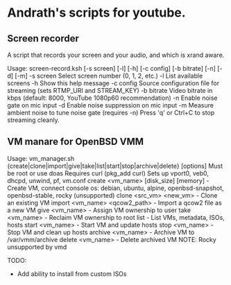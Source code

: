 # Andrath's scripts for youtube.

## Screen recorder

A script that records your screen and your audio, and which is xrand aware.

Usage: screen-record.ksh [-s screen] [-l] [-h] [-c config] [-b bitrate] [-n] [-d] [-m]
  -s screen   Select screen number (0, 1, 2, etc.)
  -l         List available screens
  -h         Show this help message
  -c config  Source configuration file for streaming (sets RTMP_URI and STREAM_KEY)
  -b bitrate Video bitrate in kbps (default: 8000, YouTube 1080p60 recommendation)
  -n         Enable noise gate on mic input
  -d         Enable noise suppression on mic input
  -m         Measure ambient noise to tune noise gate (requires -n)
Press 'q' or Ctrl+C to stop streaming cleanly.


## VM manare for OpenBSD VMM

Usage: vm_manager.sh {create|clone|import|give|take|list|start|stop|archive|delete} [options]
  Must be root or use doas
  Requires curl (pkg_add curl)
  Sets up vport0, veb0, dhcpd, unwind, pf, vm.conf
  create <vm_name> <os> [disk_size] [memory] - Create VM, connect console
    os: debian, ubuntu, alpine, openbsd-snapshot, openbsd-stable, rocky (unsupported)
  clone <src_vm> <new_vm> - Clone an existing VM
  import <vm_name> <qcow2_path> - Import a qcow2 file as a new VM
  give <vm_name> <user> - Assign VM ownership to user
  take <vm_name> - Reclaim VM ownership to root
  list - List VMs, metadata, ISOs, hosts
  start <vm_name> - Start VM and update hosts
  stop <vm_name> - Stop VM and clean up hosts
  archive <vm_name> - Archive VM to /var/vmm/archive
  delete <vm_name> - Delete archived VM
  NOTE: Rocky unsupported by vmd

TODO:
- Add ability to install from custom ISOs

